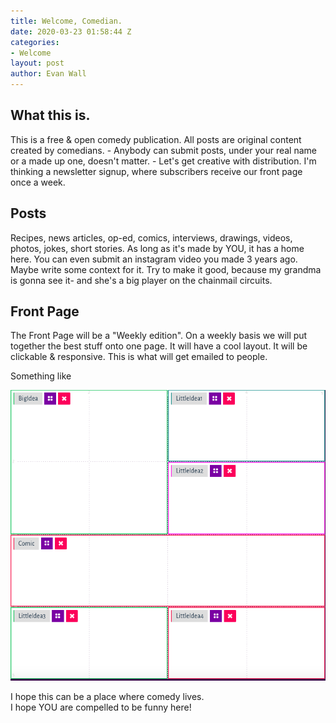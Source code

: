 ```yaml
---
title: Welcome, Comedian.
date: 2020-03-23 01:58:44 Z
categories:
- Welcome
layout: post
author: Evan Wall
---
```


<h2> What this is. </h2>
This is a free & open comedy publication. All posts are original content created by comedians.
- Anybody can submit posts, under your real name or a made up one, doesn't matter.
- Let's get creative with distribution. I'm thinking a newsletter signup, where subscribers receive our front page once a week.  

<h2> Posts </h2>

Recipes, news articles, op-ed, comics, interviews, drawings, videos, photos, jokes, short stories.
As long as it's made by YOU, it has a home here. You can even submit an instagram video you made 3 years ago. Maybe write some context for it. Try to make it good, because my grandma is gonna see it- and she's a big player on the chainmail circuits.

<h2> Front Page </h2>
The Front Page will be a "Weekly edition". On a weekly basis we will put together the best stuff onto one page. It will have a cool layout. It will be clickable & responsive. This is what will get emailed to people.

Something like

![My helpful screenshot](/images/screenshot.png)


I hope this can be a place where comedy lives.  
I hope YOU are compelled to be funny here! 
